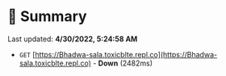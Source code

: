 # 📖 Summary
Last updated: **4/30/2022, 5:24:58 AM**

- `GET` [https://Bhadwa-sala.toxicblte.repl.co](https://Bhadwa-sala.toxicblte.repl.co) - **Down** (2482ms)
